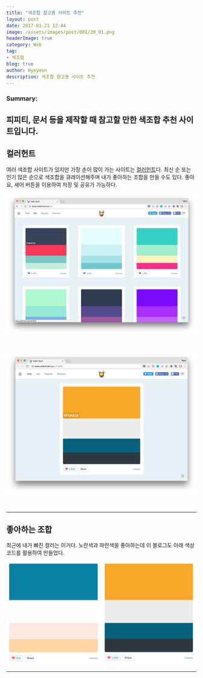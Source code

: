 ```yaml
---
title: "색조합 참고용 사이트 추천"
layout: post
date: 2017-01-21 12:44
image: /assets/images/post/001/20_01.png
headerImage: true
category: Web
tag:
- 색조합
blog: true
author: Hyeyeon
description: 색조합 참고용 사이트 추천
---
```


### Summary:

피피티, 문서 등을 제작할 때 참고할 만한 색조합 추천 사이트입니다.
---



## 컬러헌트

여러 색조합 사이트가 있지만 가장 손이 많이 가는 사이트는 [컬러헌트](http://www.colorhunt.co/)다. 최신 순 또는 인기 많은 순으로 색조합을 큐레이션해주며 내가 좋아하는 조합을 만들 수도 있다. 좋아요, 셰어 버튼을 이용하여 저장 및 공유가 가능하다.

![초기 화면](/assets/images/post/001/20_01.png)

<br>

![맘에 드는 컬러에 커서를 대면 색상 코드를 알 수 있다. 이것을 복사해서 쓰고 싶은 곳에다 붙여넣기 하면 된다.](/assets/images/post/001/20_02.png)

<br>

---

## 좋아하는 조합

최근에 내가 빠진 컬러는 이거다. 노란색과 파란색을 좋아하는데 이 블로그도 아래 색상코드를 활용하여 만들었다.

![](/assets/images/post/001/20_03.png)

---
